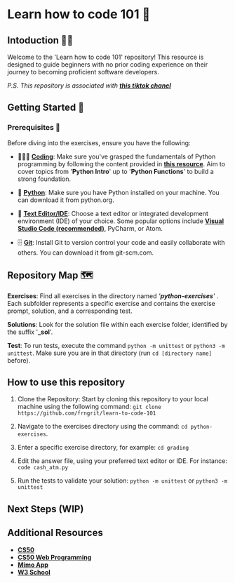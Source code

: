 # Learn how to code 101 🤯

## Intoduction ✍🏼
Welcome to the 'Learn how to code 101' repository! This resource is designed to guide beginners with no prior coding experience on their journey to becoming proficient software developers.

_P.S. This repository is associated with [***this tiktok chanel***](https://www.tiktok.com/@frngrit)_

## Getting Started 🚀

### Prerequisites 📕

Before diving into the exercises, ensure you have the following:

- 🧑🏼‍💻 [**Coding**](https://www.w3schools.com/python/): Make sure you've grasped the fundamentals of Python programming by following the content provided in [**this resource**](https://www.w3schools.com/python). Aim to cover topics from '**Python Intro**' up to '**Python Functions**' to build a strong foundation.

- 🐍 [**Python**](https://www.python.org/downloads/): Make sure you have Python installed on your machine. You can download it from python.org.

- 📝 [**Text Editor/IDE**](https://code.visualstudio.com/download): Choose a text editor or integrated development environment (IDE) of your choice. Some popular options include [**Visual Studio Code (recommended)**](https://code.visualstudio.com/download), PyCharm, or Atom.

- 🗄️ [**Git**](https://git-scm.com/downloads): Install Git to version control your code and easily collaborate with others. You can download it from git-scm.com.


## Repository Map 🗺️
**Exercises**: Find all exercises in the directory named _'**python-exercises**'_ . Each subfolder represents a specific exercise and contains the exercise prompt, solution, and a corresponding test.

**Solutions**: Look for the solution file within each exercise folder, identified by the suffix '**_sol**'.

**Test**: To run tests, execute the command ```python -m unittest``` or ```python3 -m unittest```. Make sure you are in that directory (run ```cd [directory name]``` before).

## How to use this repository

1. Clone the Repository: Start by cloning this repository to your local machine using the following command: ```git clone https://github.com/frngrit/learn-to-code-101```

2. Navigate to the exercises directory using the command: ```cd python-exercises```.

3. Enter a specific exercise directory, for example: ```cd grading```

4. Edit the answer file, using your preferred text editor or IDE. For instance: ```code cash_atm.py```

5. Run the tests to validate your solution: ```python -m unittest``` or ```python3 -m unittest```

## Next Steps (WIP)

## Additional Resources

- [**CS50**](https://cs50.harvard.edu/x/2024/)
- [**CS50 Web Programming**](https://cs50.harvard.edu/web/2020/)
- [**Mimo App**](https://mimo.org/)
- [**W3 School**](https://www.w3schools.com/python/)